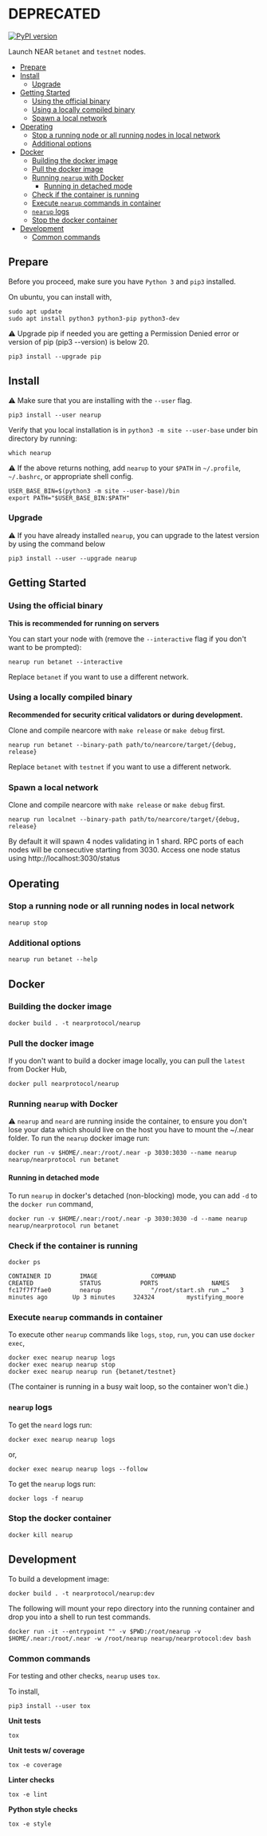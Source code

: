 # DEPRECATED 

[![PyPI version](https://badge.fury.io/py/nearup.svg)](https://pypi.org/project/nearup/)

Launch NEAR `betanet` and `testnet` nodes.

- [Prepare](#prepare)
- [Install](#install)
  * [Upgrade](#upgrade)
- [Getting Started](#getting-started)
  * [Using the official binary](#using-the-official-binary)
  * [Using a locally compiled binary](#using-a-locally-compiled-binary)
  * [Spawn a local network](#spawn-a-local-network)
- [Operating](#operating)
  * [Stop a running node or all running nodes in local network](#stop-a-running-node-or-all-running-nodes-in-local-network)
  * [Additional options](#additional-options)
- [Docker](#docker)
  * [Building the docker image](#building-the-docker-image)
  * [Pull the docker image](#pull-the-docker-image)
  * [Running `nearup` with Docker](#running-nearup-with-docker)
    + [Running in detached mode](#running-in-detached-mode)
  * [Check if the container is running](#check-if-the-container-is-running)
  * [Execute `nearup` commands in container](#execute-nearup-commands-in-container)
  * [`nearup` logs](#nearup-logs)
  * [Stop the docker container](#stop-the-docker-container)
- [Development](#development)
  * [Common commands](#common-commands)

## Prepare

Before you proceed, make sure you have `Python 3` and `pip3` installed.

On ubuntu, you can install with,

```
sudo apt update
sudo apt install python3 python3-pip python3-dev
```

:warning: Upgrade pip if needed you are getting a Permission Denied error or version of pip (pip3 --version) is below 20.

```
pip3 install --upgrade pip
```

## Install

:warning: Make sure that you are installing with the `--user` flag.

```
pip3 install --user nearup
```

Verify that you local installation is in `python3 -m site --user-base` under bin directory by running:

```
which nearup
```

:warning: If the above returns nothing, add `nearup` to your `$PATH` in `~/.profile`, `~/.bashrc`, or appropriate shell config.

```
USER_BASE_BIN=$(python3 -m site --user-base)/bin
export PATH="$USER_BASE_BIN:$PATH"
```

### Upgrade

:warning: If you have already installed `nearup`, you can upgrade to the latest version by using the command below

```
pip3 install --user --upgrade nearup
```

## Getting Started

### Using the official binary

**This is recommended for running on servers**

You can start your node with (remove the `--interactive` flag if you don't want to be prompted):

```
nearup run betanet --interactive
```

Replace `betanet` if you want to use a different network.

### Using a locally compiled binary

**Recommended for security critical validators or during development.**

Clone and compile nearcore with `make release` or `make debug` first.

```
nearup run betanet --binary-path path/to/nearcore/target/{debug, release}
```

Replace `betanet` with `testnet` if you want to use a different network.

### Spawn a local network

Clone and compile nearcore with `make release` or `make debug` first.

```
nearup run localnet --binary-path path/to/nearcore/target/{debug, release}
```

By default it will spawn 4 nodes validating in 1 shard.
RPC ports of each nodes will be consecutive starting from 3030.
Access one node status using http://localhost:3030/status

## Operating

### Stop a running node or all running nodes in local network

```
nearup stop
```

### Additional options

```
nearup run betanet --help
```

## Docker

### Building the docker image

```
docker build . -t nearprotocol/nearup
```

### Pull the docker image

If you don't want to build a docker image locally, you can pull the `latest` from Docker Hub,

```
docker pull nearprotocol/nearup
```

### Running `nearup` with Docker

:warning: `nearup` and `neard` are running inside the container, to ensure you don't lose your data which should live on the host you have to mount the ~/.near folder.
To run the `nearup` docker image run:

```
docker run -v $HOME/.near:/root/.near -p 3030:3030 --name nearup nearup/nearprotocol run betanet
```

#### Running in detached mode

To run `nearup` in docker's detached (non-blocking) mode, you can add `-d` to the `docker run` command,

```
docker run -v $HOME/.near:/root/.near -p 3030:3030 -d --name nearup nearup/nearprotocol run betanet
```

### Check if the container is running

```
docker ps
```

```
CONTAINER ID        IMAGE               COMMAND                  CREATED             STATUS           PORTS               NAMES
fc17f7f7fae0        nearup              "/root/start.sh run …"   3 minutes ago       Up 3 minutes     324324         mystifying_moore
```

### Execute `nearup` commands in container

To execute other `nearup` commands like `logs`, `stop`, `run`, you can use `docker exec`,

```
docker exec nearup nearup logs
docker exec nearup nearup stop
docker exec nearup nearup run {betanet/testnet}
```

(The container is running in a busy wait loop, so the container won't die.)

### `nearup` logs

To get the `neard` logs run:

```
docker exec nearup nearup logs
```

or,

```
docker exec nearup nearup logs --follow
```

To get the `nearup` logs run:

```
docker logs -f nearup
```

### Stop the docker container

```
docker kill nearup
```

## Development

To build a development image:

```
docker build . -t nearprotocol/nearup:dev
```

The following will mount your repo directory into the running container and drop you into a shell to run test commands.

```
docker run -it --entrypoint "" -v $PWD:/root/nearup -v $HOME/.near:/root/.near -w /root/nearup nearup/nearprotocol:dev bash
```

### Common commands

For testing and other checks, `nearup` uses `tox`.

To install,

```
pip3 install --user tox
```

**Unit tests**

```
tox
```

**Unit tests w/ coverage**

```
tox -e coverage
```

**Linter checks**

```
tox -e lint
```

**Python style checks**

```
tox -e style
```
